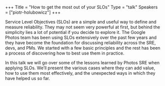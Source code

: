 +++
Title = "How to get the most out of your SLOs"
Type = "talk"
Speakers = ["piotr-holubowicz"]
+++

Service Level Objectives (SLOs) are a simple and useful way to define and measure reliability. They may not seem very powerful at first, but behind the simplicity lies a lot of potential if you decide to explore it. The Google Photos team has been using SLOs extensively over the past few years and they have become the foundation for discussing reliability across the SRE, devs, and PMs. We started with a few basic principles and the rest has been a process of discovering how to best use them in practice.

In this talk we will go over some of the lessons learned by Photos SRE when applying SLOs. We’ll present the various cases where they can add value, how to use them most effectively, and the unexpected ways in which they have helped us so far.
